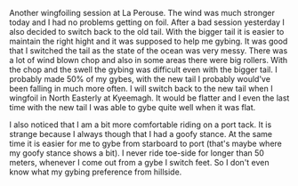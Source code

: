 Another wingfoiling session at La Perouse. The wind was much stronger today and I had no problems getting on foil. After a bad session yesterday I also decided to switch back to the old tail. With the bigger tail it is easier to maintain the right hight and it was supposed to help me gybing. It was good that I switched the tail as the state of the ocean was very messy. There was a lot of wind blown chop and also in some areas there were big rollers. With the chop and the swell the gybing was difficult even with the bigger tail. I probably made 50% of my gybes, with the new tail I probably would've been falling in much more often. I will switch back to the new tail when I wingfoil in North Easterly at Kyeemagh. It would be flatter and I even the last time with the new tail I was able to gybe quite well when it was flat. 

I also noticed that I am a bit more comfortable riding on a port tack. It is strange because I always though that I had a goofy stance. At the same time it is easier for me to gybe from starboard to port (that's maybe where my goofy stance shows a bit). I never ride toe-side for longer than 50 meters, whenever I come out from a gybe I switch feet. So I don't even know what my gybing preference from hillside. 
